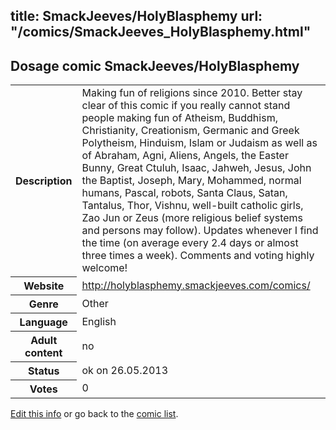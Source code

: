 title: SmackJeeves/HolyBlasphemy
url: "/comics/SmackJeeves_HolyBlasphemy.html"
---
Dosage comic SmackJeeves/HolyBlasphemy
-----------------------------------------

<p id="msg"></p>
<script type="text/javascript">
if (window.location.search === '?edit_info_mail=sent_ok') {
  var elem = document.getElementById("msg");
  elem.innerHTML = 'Edited information sucessfully sent for review, which is usually done daily. Thanks!';
  elem.className = 'ok';
}
</script>
<table class="comicinfo">
<tr>
<th>Description</th><td>Making fun of religions since 2010. Better stay clear of this comic if you really cannot stand people making fun of Atheism, Buddhism, Christianity, Creationism, Germanic and Greek Polytheism, Hinduism, Islam or Judaism as well as of Abraham, Agni, Aliens, Angels, the Easter Bunny, Great Ctuluh, Isaac, Jahweh, Jesus, John the Baptist, Joseph, Mary, Mohammed, normal humans, Pascal, robots, Santa Claus, Satan, Tantalus, Thor, Vishnu, well-built catholic girls, Zao Jun or Zeus (more religious belief systems and persons may follow). Updates whenever I find the time (on average every 2.4 days or almost three times a week). Comments and voting highly welcome!</td>
</tr>
<tr>
<th>Website</th><td><a href="http://holyblasphemy.smackjeeves.com/comics/">http://holyblasphemy.smackjeeves.com/comics/</a></td>
</tr>
<tr>
<th>Genre</th><td>Other</td>
</tr>
<tr>
<th>Language</th><td>English</td>
</tr>
<tr>
<th>Adult content</th><td>no</td>
</tr>
<tr>
<th>Status</th><td>ok on 26.05.2013</td>
</tr>
<tr>
<th>Votes</th><td>0</td>
</tr>
</table>

[Edit this info](SmackJeeves_HolyBlasphemy_edit.html) or go back to the [comic list](../comic-index.html).
